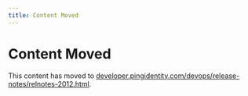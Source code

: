 ```yaml
---
title: Content Moved
---
```

# Content Moved

This content has moved to [developer.pingidentity.com/devops/release-notes/relnotes-2012.html](https://developer.pingidentity.com/devops/release-notes/relnotes-2012.html).
